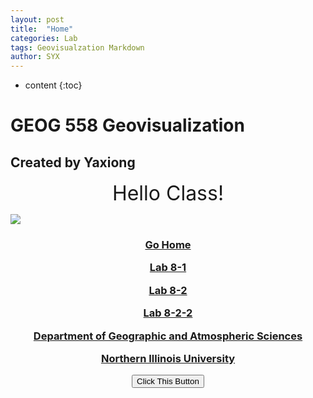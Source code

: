 ```yaml
---
layout: post
title:  "Home"
categories: Lab
tags: Geovisualzation Markdown
author: SYX
---
```


* content
{:toc}


<html>
<body>
<h1> GEOG 558 Geovisualization </h1>
<h2> Created by Yaxiong </h2>
<p align="center"> <font size="6"> Hello Class! </font> </p>
<p> <img border="0" src="http://images.media.niu.edu/_data/i/upload/2019/01/14/20190114101241-f04f1545-xl.jpg">
</p>

<h3 align="center"> 
<a href="https://861.github.io/2019/01/23/Home/"> Go Home </a> 
<p><a href="https://861.github.io/2019/03/31/Lab-8-1/">Lab 8-1</a></p>
<p><a href="https://861.github.io/2019/03/31/Lab-8-2/">Lab 8-2</a></p>
<p><a href="https://861.github.io/2019/03/31/Lab-8-2-2/">Lab 8-2-2</a></p>
<!-- <p>Lab 1-3 Show Current Time :
<div id="Date"></div></p> -->
<p><a href="http://www.niu.edu/geog/"> Department of Geographic and Atmospheric Sciences </a></p>
<p> <a href="http://www.niu.edu"> Northern Illinois University </a> </p>
<button onclick="btnClick()">Click This Button</button>
</h3>
</body>

<script type="text/javascript"> 
window.onload=function(){  
setInterval(function(){   
var date=new Date();   
var year=date.getFullYear();    
var mon=date.getMonth()+1; 
var da=date.getDate(); 
var day=date.getDay(); 
var h=date.getHours(); 
var m=date.getMinutes();
var s=date.getSeconds(); 
var d=document.getElementById('Date');    
d.innerHTML=year+'-'+mon+'-'+da+'-'+' '+h+':'+m+':'+s;  },1000)  
}

function btnClick() {
alert("I am an alert box!");
}
</script>
</html>